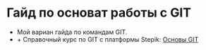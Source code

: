 # Гайд по основат работы с GIT  

+ Мой вариан гайда по командам GIT.
+ \+ Справочный курс по GIT c платформы Stepik: [Основы GIT](https://stepik.org/course/4138/promo)